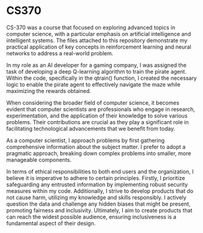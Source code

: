 # CS370

CS-370 was a course that focused on exploring advanced topics in computer science, with a particular emphasis on artificial intelligence and intelligent systems. The files attached to this repository demonstrate my practical application of key concepts in reinforcement learning and neural networks to address a real-world problem.

In my role as an AI developer for a gaming company, I was assigned the task of developing a deep Q-learning algorithm to train the pirate agent. Within the code, specifically in the qtrain() function, I created the necessary logic to enable the pirate agent to effectively navigate the maze while maximizing the rewards obtained.

When considering the broader field of computer science, it becomes evident that computer scientists are professionals who engage in research, experimentation, and the application of their knowledge to solve various problems. Their contributions are crucial as they play a significant role in facilitating technological advancements that we benefit from today.

As a computer scientist, I approach problems by first gathering comprehensive information about the subject matter. I prefer to adopt a pragmatic approach, breaking down complex problems into smaller, more manageable components.

In terms of ethical responsibilities to both end users and the organization, I believe it is imperative to adhere to certain principles. Firstly, I prioritize safeguarding any entrusted information by implementing robust security measures within my code. Additionally, I strive to develop products that do not cause harm, utilizing my knowledge and skills responsibly. I actively question the data and challenge any hidden biases that might be present, promoting fairness and inclusivity. Ultimately, I aim to create products that can reach the widest possible audience, ensuring inclusiveness is a fundamental aspect of their design.
